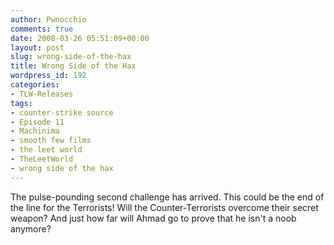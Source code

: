 ```yaml
---
author: Pwnocchio
comments: true
date: 2008-03-26 05:51:09+00:00
layout: post
slug: wrong-side-of-the-hax
title: Wrong Side of the Hax
wordpress_id: 192
categories:
- TLW-Releases
tags:
- counter-strike source
- Episode 11
- Machinima
- smooth few films
- the leet world
- TheLeetWorld
- wrong side of the hax
---
```


The pulse-pounding second challenge has arrived. This could be the end of the line for the Terrorists! Will the Counter-Terrorists overcome their secret weapon? And just how far will Ahmad go to prove that he isn't a noob anymore?
